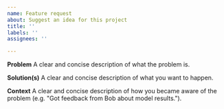 ```yaml
---
name: Feature request
about: Suggest an idea for this project
title: ''
labels: ''
assignees: ''

---
```


**Problem**
A clear and concise description of what the problem is.

**Solution(s)**
A clear and concise description of what you want to happen.

**Context**
A clear and concise description of how you became aware of the problem (e.g. "Got feedback from Bob about model results.").
